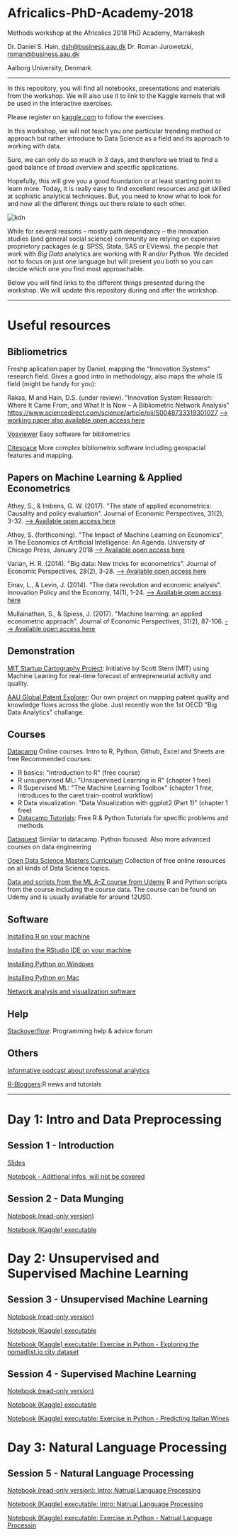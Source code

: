 # Africalics-PhD-Academy-2018
Methods workshop at the Africalics 2018 PhD Academy, Marrakesh 

Dr. Daniel S. Hain, dsh@business.aau.dk
Dr. Roman Jurowetzki, roman@business.aau.dk

Aalborg University, Denmark

---

In this repository, you will find all notebooks, presentations and materials from the workshop. We will also use it to link to the Kaggle kernels that will be used in the interactive exercises.

Please register on [kaggle.com](https://www.kaggle.com) to follow the exercises.

In this workshop, we will not teach you one particular trending method or approach but rather introduce to Data Science as a field and its approach to working with data.

Sure, we can only do so much in 3 days, and therefore we tried to find a good balance of broad overview and specific applications.

Hopefully, this will give you a good foundation or at least starting point to learn more. Today, it is really easy to find excellent resources and get skilled at sophistic analytical techniques. But, you need to know what to look for and how all the different things out there relate to each other. 

![kdn](img/kdnuggets.jpg)

While for several reasons – mostly path dependancy – the innovation studies (and general social science) community are relying on expensive proprietory packages (e.g. SPSS, Stata, SAS or EViews), the people that work with *Big Data* analytics are working with R and/or Python. We decided not to focus on just one language but will present you both so you can decide which one you find most approachable.

Below you will find links to the different things presented during the workshop. We will update this repository during and after the workshop.

---

# Useful resources

## Bibliometrics

Freshp aplication paper by Daniel, mapping the "Innovation Systems" research field. Gives a good intro in methodology, also maps the whole IS field (might be handy for you):

Rakas, M and Hain, D.S. (under review). "Innovation System Research: Where It Came From, and What It Is Now – A Bibliometric Network Analysis" https://www.sciencedirect.com/science/article/pii/S0048733319301027 [--> working paper also available open access here](https://rawgit.com/RJuro/Africalics-PhD-Academy-2018/master/slides/The_Development_of_Innovation_System_Research_RR1.pdf)


[Vosviewer](http://www.vosviewer.com/)
Easy software for bibliometrics

[Citespace](http://cluster.cis.drexel.edu/~cchen/citespace/)
More complex bibliometrix software including geospacial features and mapping.

## Papers on Machine Learning & Applied Econometrics

Athey, S., & Imbens, G. W. (2017). "The state of applied econometrics: Causality and policy evaluation". Journal of Economic Perspectives, 31(2), 3-32. [--> Available open access here](https://pubs.aeaweb.org/doi/pdfplus/10.1257/jep.31.2.3)

Athey, S. (forthcoming). "The Impact of Machine Learning on Economics", in The Economics of Artificial Intelligence: An Agenda. University of Chicago Press, January 2018 [--> Available open access here](http://www.nber.org/chapters/c14009.pdf)

Varian, H. R. (2014). "Big data: New tricks for econometrics". Journal of Economic Perspectives, 28(2), 3-28. [--> Available open access here](https://www.aeaweb.org/articles?id=10.1257/jep.28.2.3)

Einav, L., & Levin, J. (2014). "The data revolution and economic analysis". Innovation Policy and the Economy, 14(1), 1-24. [--> Available open access here](http://www.nber.org/chapters/c12942.pdf)

Mullainathan, S., & Spiess, J. (2017). "Machine learning: an applied econometric approach". Journal of Economic Perspectives, 31(2), 87-106. [--> Available open access here](https://pubs.aeaweb.org/doi/pdfplus/10.1257/jep.31.2.87)

## Demonstration
[MIT Startup Cartography Project](https://www.startupmaps.us/home): Initiative by Scott Stern (MIT) using Machine Leaning for real-time forecast of entrepreneurial activity and quality.

[AAU Global Patent Explorer](http://35.228.97.122:3838/patent_app/): Our own project on mapping patent quality and knowledge flows across the globe. Just recently won the 1st OECD "Big Data Analytics" challange.

## Courses

[Datacamp](https://datacamp.com)
Online courses. Intro to R, Python, Github, Excel and Sheets are free
Recommended courses:
- R basics: "Introduction to R" (free course)
- R unsupervised ML: "Unsupervised Learning in R" (chapter 1 free)
- R Supervised ML: "The Machine Learning Toolbox" (chapter 1 free, introduces to the caret train-control workflow)
- R Data visualization: "Data Visualization with ggplot2 (Part 1)" (chapter 1 free)
- [Datacamp Tutorials](https://www.datacamp.com/community/tutorials): Free R & Python Tutorials for specific problems and methods

[Dataquest](https://www.dataquest.io/)
Similar to datacamp. Python focused. Also more advanced courses on data engineering

[Open Data Science Masters Curriculum](http://datasciencemasters.org/)
Collection of free online resources on all kinds of Data Science topics.


[Data and scripts from the ML A-Z course from Udemy](https://www.superdatascience.com/machine-learning/)
R and Python scripts from the course including the course data. The course can be found on Udemy and is usually available for around 12USD.


## Software

[Installing R on your machine](https://www.datacamp.com/community/tutorials/installing-R-windows-mac-ubuntu/)

[Installing the RStudio IDE on your machine](https://www.rstudio.com/products/rstudio/download/#download)

[Installing Python on Windows](https://www.datacamp.com/community/tutorials/installing-anaconda-windows)

[Installing Python on Mac](https://www.datacamp.com/community/tutorials/installing-anaconda-mac-os-x)

[Network analysis and visualization software](https://gephi.org/)


## Help

[Stackoverflow](https://stackoverflow.com): Programming help & advice forum

## Others

[Informative podcast about professional analytics](https://www.datacamp.com/community/podcast)


[R-Bloggers](https://www.r-bloggers.com/):R news and tutorials

---

# Day 1: Intro and Data Preprocessing

## Session 1 - Introduction
[Slides](https://rawgit.com/RJuro/Africalics-PhD-Academy-2018/master/slides/S1_DS_intro.pdf)

[Notebook - Adittional infos, will not be covered](https://rawgit.com/RJuro/Africalics-PhD-Academy-2018/master/notebooks/S_1_DS_pipeline.html)

## Session 2 - Data Munging
[Notebook (read-only version)](https://rawgit.com/RJuro/Africalics-PhD-Academy-2018/master/notebooks/S_2_data_munging.html)

[Notebook (Kaggle) executable](https://www.kaggle.com/danielhain/africalics-2018-session-1-data-munging)

# Day 2: Unsupervised and Supervised Machine Learning

## Session 3 - Unsupervised Machine Learning

[Notebook (read-only version)](https://rawgit.com/RJuro/Africalics-PhD-Academy-2018/master/notebooks/S_3_unsupervised_ml.html)

[Notebook (Kaggle) executable](https://www.kaggle.com/danielhain/africalics-2018-session-3-unsupervised-ml)

[Notebook (Kaggle) executable: Exercise in Python - Exploring the nomadlist.io city dataset](https://www.kaggle.com/romanj86/world-regions-and-nomadscore-prediction/notebook)


## Session 4 - Supervised Machine Learning

[Notebook (read-only version)](https://rawgit.com/RJuro/Africalics-PhD-Academy-2018/master/notebooks/S_4_supervised_ml.html)

[Notebook (Kaggle) executable](https://www.kaggle.com/danielhain/africalics-2018-session-4-supervised-ml)

[Notebook (Kaggle) executable: Exercise in Python - Predicting Italian Wines](https://www.kaggle.com/romanj86/predicting-italian-wines)


# Day 3: Natural Language Processing
## Session 5 - Natural Language Processing

[Notebook (read-only version): Intro: Natrual Language Processing](http://nbviewer.jupyter.org/github/RJuro/Africalics-PhD-Academy-2018/blob/master/notebooks/Intro_to_NLP.ipynb)

[Notebook (Kaggle) executable: Intro: Natrual Language Processing](https://www.kaggle.com/romanj86/introduction-to-nlp)

[Notebook (Kaggle) executable: Exercise in Python - Natrual Language Processin](https://www.kaggle.com/romanj86/nlp-intro-exercises)


